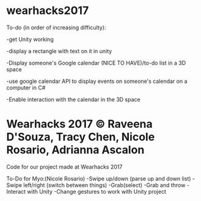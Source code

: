 # wearhacks2017
To-do (in order of increasing difficulty):

-get Unity working

-display a rectangle with text on it in unity

-Display someone's Google calendar (NICE TO HAVE)/to-do list in a 3D space

-use google calendar API to display events on someone's calendar on a computer in C#
  
-Enable interaction with the calendar in the 3D space


Wearhacks 2017 © Raveena D'Souza, Tracy Chen, Nicole Rosario, Adrianna Ascalon
=======
Code for our project made at Wearhacks 2017

To-Do for Myo:(Nicole Rosario)
-Swipe up/down (parse up and down list)
-Swipe left/right (switch between things)
-Grab(select)
-Grab and throw
-Interact with Unity
-Change gestures to work with Unity project
